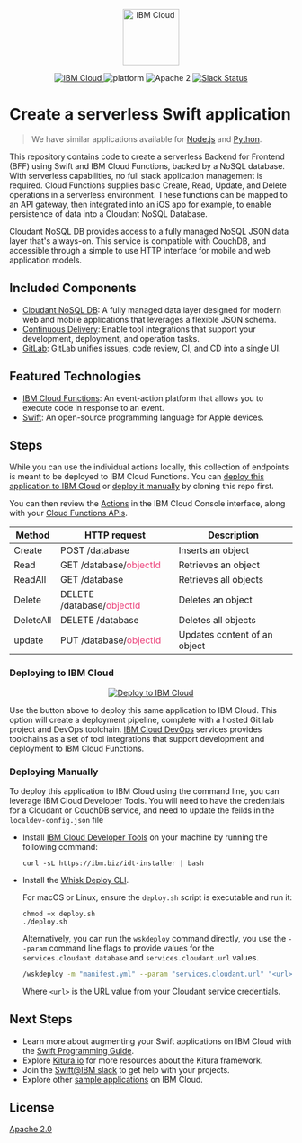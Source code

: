 <p align="center">
    <a href="https://cloud.ibm.com">
        <img src="https://landscape.cncf.io/logos/ibm-cloud.svg" height="100" alt="IBM Cloud">
    </a>
</p>


<p align="center">
    <a href="https://cloud.ibm.com">
    <img src="https://img.shields.io/badge/IBM%20Cloud-powered-blue.svg" alt="IBM Cloud">
    </a>
    <img src="https://img.shields.io/badge/platform-swift-lightgrey.svg?style=flat" alt="platform">
    <img src="https://img.shields.io/badge/license-Apache2-blue.svg?style=flat" alt="Apache 2">
    <a href="http://swift-at-ibm-slack.mybluemix.net/">
    <img src="http://swift-at-ibm-slack.mybluemix.net/badge.svg" alt="Slack Status">
    </a>
</p>

# Create a serverless Swift application

> We have similar applications available for [Node.js](https://github.com/IBM/serverless-functions-nodejs) and [Python](https://github.com/IBM/serverless-functions-python).

This repository contains code to create a serverless Backend for Frontend (BFF) using Swift and IBM Cloud Functions, backed by a NoSQL database. With serverless capabilities, no full stack application management is required. Cloud Functions supplies basic Create, Read, Update, and Delete operations in a serverless environment. These functions can be mapped to an API gateway, then integrated into an iOS app for example, to enable persistence of data into a Cloudant NoSQL Database. 

Cloudant NoSQL DB provides access to a fully managed NoSQL JSON data layer that's always-on. This service is compatible with CouchDB, and accessible through a simple to use HTTP interface for mobile and web application models.

## Included Components

* [Cloudant NoSQL DB](https://cloud.ibm.com/catalog/services/cloudant): A fully managed data layer designed for modern web and mobile applications that leverages a flexible JSON schema.
* [Continuous Delivery](https://cloud.ibm.com/catalog/services/continuous-delivery): Enable tool integrations that support your development, deployment, and operation tasks.
* [GitLab](https://about.gitlab.com/): GitLab unifies issues, code review, CI, and CD into a single UI.

## Featured Technologies

* [IBM Cloud Functions](https://cloud.ibm.com/openwhisk): An event-action platform that allows you to execute code in response to an event.
* [Swift](https://developer.apple.com/swift/): An open-source programming language for Apple devices.

## Steps

While you can use the individual actions locally, this collection of endpoints is meant to be deployed to IBM Cloud Functions. You can [deploy this application to IBM Cloud](https://cloud.ibm.com/developer/appservice/create-app?starterKit=432981b9-946a-367b-9bea-b88d49332792) or [deploy it manually](#deploying-manually) by cloning this repo first.  

You can then review the [Actions](https://cloud.ibm.com/openwhisk/actions) in the IBM Cloud Console interface, along with your [Cloud Functions APIs](https://cloud.ibm.com/openwhisk/apimanagement).
<table>
  <thead>
      <tr>
        <th>Method</th>
        <th>HTTP request</th>
        <th>Description</th>
      </tr>
  </thead>
  <tbody>
    <tr>
      <td>Create</td>
      <td>POST /database</td>
      <td>Inserts an object</td>
    </tr>
    <tr>
      <td>Read</td>
      <td>GET /database/<font color="#ec407a">objectId</font></td>
      <td>Retrieves an object</td>
    </tr>
    <tr>
      <td>ReadAll</td>
      <td>GET /database</td>
      <td>Retrieves all objects</td>
    </tr>
    <tr>
      <td>Delete </td>
      <td>DELETE /database/<font color="#ec407a">objectId</font></td>
      <td>Deletes an object</td>
    </tr>
    <tr>
      <td>DeleteAll</td>
      <td>DELETE /database</td>
      <td>Deletes all objects</td>
    </tr>
    <tr>
      <td>update</td>
      <td>PUT /database/<font color="#ec407a">objectId</font></td>
      <td>Updates content of an object</td>
    </tr>
  </tbody>
</table>

### Deploying to IBM Cloud

<p align="center">
    <a href="https://cloud.ibm.com/developer/appservice/create-app?starterKit=432981b9-946a-367b-9bea-b88d49332792">
    <img src="https://cloud.ibm.com/devops/setup/deploy/button_x2.png" alt="Deploy to IBM Cloud">
    </a>
</p>

Use the button above to deploy this same application to IBM Cloud. This option will create a deployment pipeline, complete with a hosted Git lab project and DevOps toolchain. [IBM Cloud DevOps](https://www.ibm.com/cloud/devops) services provides toolchains as a set of tool integrations that support development and deployment to IBM Cloud Functions. 

### Deploying Manually 

To deploy this application to IBM Cloud using the command line, you can leverage IBM Cloud Developer Tools. You will need to have the credentials for a Cloudant or CouchDB service, and need to update the feilds in the `localdev-config.json` file

* Install [IBM Cloud Developer Tools](https://cloud.ibm.com/docs/cli?topic=cloud-cli-getting-started) on your machine by running the following command:
  ```
  curl -sL https://ibm.biz/idt-installer | bash
  ```

* Install the [Whisk Deploy CLI](https://github.com/apache/incubator-openwhisk-wskdeploy/releases).

  For macOS or Linux, ensure the `deploy.sh` script is executable and run it:
  ```
  chmod +x deploy.sh
  ./deploy.sh
  ```

  Alternatively, you can run the `wskdeploy` command directly, you use the `--param` command line flags to provide values for the `services.cloudant.database` and `services.cloudant.url` values.

  ```bash
  /wskdeploy -m "manifest.yml" --param "services.cloudant.url" "<url>" --param "services.cloudant.database" "products"
  ```

  Where `<url>` is the URL value from your Cloudant service credentials.

## Next Steps
* Learn more about augmenting your Swift applications on IBM Cloud with the [Swift Programming Guide](https://cloud.ibm.com/docs/swift?topic=swift-getting-started).
* Explore [Kitura.io](https://www.kitura.io/) for more resources about the Kitura framework.
* Join the [Swift@IBM slack](http://swift-at-ibm-slack.mybluemix.net/) to get help with your projects.
* Explore other [sample applications](https://cloud.ibm.com/developer/appservice/starter-kits) on IBM Cloud.

## License

[Apache 2.0](LICENSE)

